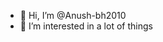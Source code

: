 - 👋 Hi, I’m @Anush-bh2010
- 👀 I’m interested in a lot of things

<!---
Anush-bh2010/Anush-bh2010 is a ✨ special ✨ repository because its `README.md` (this file) appears on your GitHub profile.
You can click the Preview link to take a look at your changes.
--->
